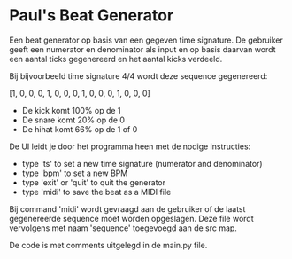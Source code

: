 # Paul's Beat Generator

Een beat generator op basis van een gegeven time signature. 
De gebruiker geeft een numerator en denominator als input en op basis daarvan wordt een aantal ticks gegenereerd en het aantal kicks verdeeld.

Bij bijvoorbeeld time signature 4/4 wordt deze sequence gegenereerd:

[1, 0, 0, 0, 1, 0, 0, 0, 1, 0, 0, 0, 1, 0, 0, 0]

- De kick komt 100% op de 1
- De snare komt 20% op de 0
- De hihat komt 66% op de 1 of 0

De UI leidt je door het programma heen met de nodige instructies:

- type 'ts' to set a new time signature (numerator and denominator)
- type 'bpm' to set a new BPM
- type 'exit' or 'quit' to quit the generator
- type 'midi' to save the beat as a MIDI file

Bij command 'midi' wordt gevraagd aan de gebruiker of de laatst gegenereerde sequence moet worden opgeslagen.
Deze file wordt vervolgens met naam 'sequence' toegevoegd aan de src map.


De code is met comments uitgelegd in de main.py file. 
